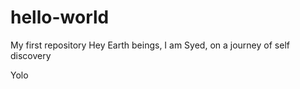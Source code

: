 # hello-world
My first repository
Hey Earth beings,
I am Syed, on a journey of self discovery 

Yolo
